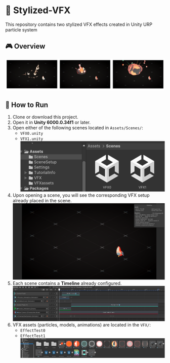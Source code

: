 # 🐔 Stylized-VFX

This repository contains two stylized VFX effects created in Unity URP particle system

## 🎮 Overview

![image](https://github.com/Aliciarui/Stylized-VFX/blob/main/img/overview.png)

## 🚀 How to Run

1. Clone or download this project.
2. Open it in **Unity 6000.0.34f1** or later.
3. Open either of the following scenes located in `Assets/Scenes/`:
   - `VFX0.unity`
   - `VFX1.unity`
   ![image](https://github.com/Aliciarui/Stylized-VFX/blob/main/img/scene.png)
4. Upon opening a scene, you will see the corresponding VFX setup already placed in the scene.
   ![image](https://github.com/Aliciarui/Stylized-VFX/blob/main/img/open.png)
5. Each scene contains a **Timeline** already configured.
   ![image](https://github.com/Aliciarui/Stylized-VFX/blob/main/img/timeline.png)
6. VFX assets (particles, models, animations) are located in the `VFX/`:
   - `EffectTest0`
   - `EffectTest1`
   ![image](https://github.com/Aliciarui/Stylized-VFX/blob/main/img/asset.png)
